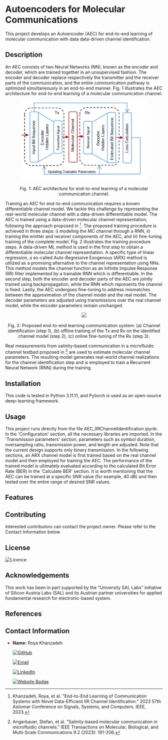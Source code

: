 # Autoencoders for Molecular Communications
This project develops an Autoencoder (AEC) for end-to-end learning of molecular communication with data data-driven channel identification.

## Description
An AEC consists of two Neural Networks (NN), known as the encoder and decoder, which are trained together in an unsupervised fashion. The encoder and decoder replace respectively the transmitter and the receiver parts of the communication, and the entire communication pathway is optimized simultaneously in an end-to-end manner. Fig. 1 illustrates the AEC architecture for end-to-end learning of a molecular communication channel.

<figure>
    <p align="center">
<img src="https://github.com/tkn-tub/NN_molecular_communications/blob/main/Figures/autoencoder.jpg?raw=true" width="400">
    </p>
</figure>
<p align="center">
Fig. 1: AEC architecture for end-to-end learning of a molecular communication channel.
</p>

Training an AEC for end-to-end communication requires a known differentiable channel model. We tackle this challenge by representing the real-world molecular channel with a data-driven differentiable model.
The AEC is trained using a data-driven molecular channel representation, following the approach proposed in [^1]. The proposed training procedure is achieved in three steps: i) modeling the MC channel through a RNN, ii) training the emitter and receiver components of the AEC, and iii) fine-tuning training of the complete model. Fig. 2 illustrates the training procedure steps. A data-driven ML method is used in the first step to obtain a differentiable molecular channel representation. A specific type of linear regression, a so-called Auto-Regressive Exogenous (ARX) method is utilized as a promising alternative to the channel representation using NNs. This method models the channel function as an Infinite Impulse Response (IIR) filter implemented by a trainable RNN which is differentiable. In the second step, both the encoder and decoder parts of the AEC are jointly trained using backpropagation, while the RNN which represents the channel is fixed. Lastly, the AEC undergoes fine-tuning to address mismatches between the approximation of the channel model and the real model. The decoder parameters are adjusted using transmissions over the real channel model, while the encoder parameters remain unchanged.

<figure>
    <p align="center">
<!-- <img src="https://github.com/tkn-tub/NN_molecular_communications/blob/main/Figures/AEC_data_driven_channel.png" width="200"> -->
        <img src="Figures/AEC_data_driven_channel.png" width="200">
    </p>
</figure>
<p align="center">
Fig. 2: Proposed end-to-end learning communication system: (a) Channel identification (step 1), (b) offline training of the Tx and Rx on the identified channel model (step 2), (c) online fine-tuning of the Rx (step 3).
</p>

Real measurements from salinity-based communication in a microfluidic channel testbed proposed in [^2] are used to estimate molecular channel parameters. The resulting model generates real-world channel realizations for the channel identification step and is employed to train a Recurrent Neural Network (RNN) during the training.


## Installation
This code is tested in Python 3.11.11, and Pytorch is used as an open-source deep-learning framework.

## Usage

This project runs directly from the file AEC_IIRChannelIdentification.ipynb. In the 'Configuration' section, all the necessary libraries are imported. In the 'Transmission parameters' section, parameters such as symbol duration, oversampling ratio, transmission power, and length are adjusted. Note that the current design supports only binary transmission. In the following sections, an ARX channel model is first trained based on the real channel model and then employed for training the AEC. The performance of the trained model is ultimately evaluated according to the calculated Bit Error Rate (BER) in the 'Calculate BER' section. It is worth mentioning that the AEC can be trained at a specific SNR value (for example, 40 dB) and then tested over the entire range of desired SNR values.

## Features


## Contributing
Interested contributors can contact the project owner. Please refer to the Contact Information below. 

## License
![Licence](https://img.shields.io/github/license/larymak/Python-project-Scripts)

## Acknowledgements
This work has been in part supported by the ”University SAL Labs” initiative of Silicon Austria Labs (SAL) and its Austrian partner universities for applied fundamental research for electronic-based system.

## References
[^1]: Khanzadeh, Roya, et al. "End-to-End Learning of Communication Systems with Novel Data-Efficient IIR Channel Identification." 2023 57th Asilomar Conference on Signals, Systems, and Computers. IEEE, 2023.
[^2]: Angerbauer, Stefan, et al. "Salinity-based molecular communication in microfluidic channels." IEEE Transactions on Molecular, Biological, and Multi-Scale Communications 9.2 (2023): 191-206.

## Contact Information

- **Name:** Roya Khanzadeh

    [![GitHub](https://img.shields.io/badge/GitHub-181717?logo=github)](https://github.com/ROYA_USER)

    [![Email](https://img.shields.io/badge/Email-roya.khanzadeh@jku.at-D14836?logo=gmail&logoColor=white)](mailto:roya.khanzadeh@jku.at)

    [![LinkedIn](https://img.shields.io/badge/LinkedIn-Roya-blue?logo=linkedin&style=flat-square)](https://www.linkedin.com/in/roya-khanzadeh-6180b654/?originalSubdomain=at)

    [![Website Badge](https://img.shields.io/badge/Website-Homepage-blue?logo=web)](https://www.jku.at/institut-fuer-nachrichtentechnik-und-hochfrequenzsysteme/team/prof-andreas-springer/roya-khanzadeh/)
